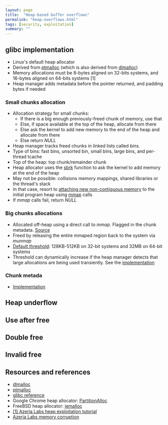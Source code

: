 ```yaml
---
layout: page
title:  "Heap-based buffer overflows"
permalink: "heap-overflows.html"
tags: [security, exploitation]
summary: ""
---
```


## glibc implementation
* Linux's default heap allocator
* Derived from [ptmalloc](http://www.malloc.de/en/) (which is also derived from [dlmalloc](http://g.oswego.edu/dl/html/malloc.html))
* Memory allocations must be 8-bytes aligned on 32-bits systems, and 16-bytes aligned on 64-bits systems [1]
* Heap manager adds metadata before the pointer returned, and padding bytes if needed

### Small chunks allocation
* Allocation strategy for small chunks:
    - If there is a big enough previously-freed chunk of memory, use that
    - Else, if space available at the top of the heap, allocate from there
    - Else ask the kernel to add new memory to the end of the heap and allocate from there
    - Else return *NULL*
* Heap manager tracks freed chunks in linked lists called *bins*.
* Type of bins: fast bins, unsorted bin, small bins, large bins, and per-thread tcache
* Top of the heap: top chunk/remainder chunk
* Heap allocator uses the [sbrk](https://linux.die.net/man/2/brk) function to ask the kernel to add memory at the end of the heap
* May not be possible: collisions memory mappings, shared libraries or the thread's stack
* In that case, resort to [attaching new non-contiguous memory](https://sourceware.org/git/gitweb.cgi?p=glibc.git;a=blob;f=malloc/malloc.c;h=6e766d11bc85b6480fa5c9f2a76559f8acf9deb5;hb=HEAD#l2320) to the initial program heap using [mmap](http://man7.org/linux/man-pages/man2/mmap.2.html) calls
* If *mmap* calls fail, return *NULL*


### Big chunks allocations
* Allocated off-heap using a direct call to *mmap*. Flagged in the chunk metadata. [Source](https://sourceware.org/git/gitweb.cgi?p=glibc.git;a=blob;f=malloc/malloc.c;h=6e766d11bc85b6480fa5c9f2a76559f8acf9deb5;hb=HEAD#l864)
* Freed by releasing the entire mmaped region back to the system via *munmap*
* [Default threshold](https://sourceware.org/git/gitweb.cgi?p=glibc.git;a=blob;f=malloc/malloc.c;h=6e766d11bc85b6480fa5c9f2a76559f8acf9deb5;hb=HEAD#l843): 128KB-512KB on 32-bit systems and 32MB on 64-bit systems
* Threshold can dynamically increase if the heap manager detects that large allocations are being used transiently. See the [implementation](https://sourceware.org/git/gitweb.cgi?p=glibc.git;a=blob;f=malloc/malloc.c;h=6e766d11bc85b6480fa5c9f2a76559f8acf9deb5;hb=HEAD#l948)


### Chunk metada
* [Implementation](https://sourceware.org/git/gitweb.cgi?p=glibc.git;a=blob;f=malloc/malloc.c;h=6e766d11bc85b6480fa5c9f2a76559f8acf9deb5;hb=HEAD#l1033)


## Heap underflow

## Use after free

## Double free

## Invalid free


## Resources and references
* [dlmalloc](http://g.oswego.edu/dl/html/malloc.html)
* [ptmalloc](http://www.malloc.de/en/)
* [glibc reference](https://sourceware.org/glibc/wiki/MallocInternals)
* Google Chrome heap allocator: [PartitionAlloc](https://chromium.googlesource.com/chromium/src/+/HEAD/base/allocator/partition_allocator/PartitionAlloc.md)
* FreeBSD heap allocator: [jemalloc](https://github.com/jemalloc/jemalloc/wiki/Background)
* [[1] Azeria Labs heap exploitation tutorial](https://azeria-labs.com/heap-exploitation-part-1-understanding-the-glibc-heap-implementation/)
* [Azeria Labs memory corruption](https://azeria-labs.com/process-memory-and-memory-corruption/)
